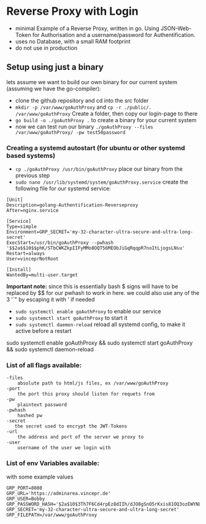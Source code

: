 # Reverse Proxy with Login
- minimal Example of a Reverse Proxy, written in go. Using JSON-Web-Token for Authorisation and a username/password for Authentification.
- uses no Database, with a small RAM footprint
- do not use in production

## Setup using just a binary
lets assume we want to build our own binary for our current system (assuming we have the go-compiler):
- clone the github repository and cd into the src folder
- `mkdir -p /var/www/goAuthProxy` and `cp -r ./public/. /var/www/goAuthProxy` Create a folder, then copy our login-page to there
- `go build -o ./goAuthProxy .` to create a binary for your current system
- now we can test run our binary `./goAuthProxy --files /var/www/goAuthProxy/ -pw test50password` 

### Creating a systemd autostart (for ubuntu or other systemd based systems)
- `cp ./goAuthProxy /usr/bin/goAuthProxy` place our binary from the previous step
- `sudo nano /usr/lib/systemd/system/goAuthProxy.service` create the following file for our systemd service:
```
[Unit]
Description=golang-Authentification-Reverseproxy
After=nginx.service

[Service]
Type=simple
Environment=GRP_SECRET='my-32-character-ultra-secure-and-ultra-long-secret'
ExecStart=/usr/bin/goAuthProxy --pwhash '$$2a$$10$$phK/STbCWKZkpIIFyMMo8OQT56MEObJiGqRqqpR7noItLjogsLNsu'
Restart=always
User=vinceprNotRoot

[Install]
WantedBy=multi-user.target
```
**Important note:**   since this is essentially bash $ signs will have to be replaced by $$ for our pwhash to work in here. we could also use any of the 3 '`" by escaping it with \' if needed
- `sudo systemctl enable goAuthProxy` to enable our service
- `sudo systemctl start goAuthProxy` to start it
- `sudo systemctl daemon-reload` reload all systemd config, to make it active before a restart

sudo systemctl enable goAuthProxy && sudo systemctl start goAuthProxy && sudo systemctl daemon-reload
### List of all flags available:
```
-files 
    absolute path to html/js files, ex /var/www/goAuthProxy
-port 
    the port this proxy should listen for requets from
-pw 
    plaintext password
-pwhash 
    hashed pw
-secret 
   the secret used to encrypt the JWT-Tokens
-url 
    the address and port of the server we proxy to
-user 
    username of the user we login with
```
### List of env Variables available:
with some example values
```
GRP_PORT=8080
GRP_URL='https://adminarea.vincepr.de'
GRP_USER=Bobby
GRP_PASSWORD_HASH='$2a$10$3Th7F6Cd4rpEz8dIIh/dJO8gSnO5rKxis81OQ3ozEWYNLW7T7/MGe'
GRP_SECRET='my-32-character-ultra-secure-and-ultra-long-secret'
GRP_FILEPATH=/var/www/goAuthProxy
```
